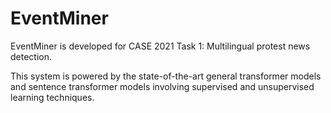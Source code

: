 # EventMiner

EventMiner is developed for CASE 2021 Task 1: Multilingual protest news detection. 

This system is powered by the state-of-the-art general transformer models and sentence transformer models involving 
supervised and unsupervised learning techniques. 
